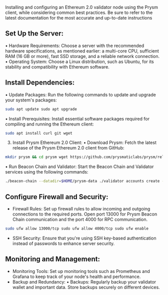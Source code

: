 
Installing and configuring an Ethereum 2.0 validator node using the Prysm client, while considering common best practices. Be sure to refer to the latest documentation for the most accurate and up-to-date instructions

## Set Up the Server:
•	Hardware Requirements: Choose a server with the recommended hardware specifications, as mentioned earlier: a multi-core CPU, sufficient RAM (16 GB or more), fast SSD storage, and a reliable network connection.
•	Operating System: Choose a Linux distribution, such as Ubuntu, for its stability and compatibility with Ethereum software.

## Install Dependencies:
•	Update Packages: Run the following commands to update and upgrade your system's packages:
```sh
sudo apt update sudo apt upgrade
```
•	Install Prerequisites: Install essential software packages required for compiling and running the Ethereum client:
```sh
sudo apt install curl git wget
```
3. Install Prysm Ethereum 2.0 Client:
•	Download Prysm: Fetch the latest release of the Prysm Ethereum 2.0 client from GitHub:
```sh
mkdir prysm && cd prysm wget https://github.com/prysmaticlabs/prysm/releases/download/v1.5.0/prysm-v1.5.0-linux-amd64.tar.gz tar -xzvf prysm-v1.5.0-linux-amd64.tar.gz
```
•	Run Beacon Chain and Validator: Start the Beacon Chain and Validator services using the following commands:
```sh
./beacon-chain --datadir=$HOME/prysm-data ./validator accounts create --keystore-path=$HOME/prysm-wallet ./validator --keystore-path=$HOME/prysm-wallet --datadir=$HOME/prysm-data --beacon-rpc-provider=127.0.0.1:4000
```

## Configure Firewall and Security:
-	Firewall Rules: Set up firewall rules to allow incoming and outgoing connections to the required ports. Open port 13000 for Prysm Beacon Chain communication and the port 4000 for RPC communication.
```sh
sudo ufw allow 13000/tcp sudo ufw allow 4000/tcp sudo ufw enable
``` 
-	SSH Security: Ensure that you're using SSH key-based authentication instead of passwords to enhance server security.
  
## Monitoring and Management:
-	Monitoring Tools: Set up monitoring tools such as Prometheus and Grafana to keep track of your node's health and performance.
- Backup and Redundancy:
•	Backups: Regularly backup your validator wallet and important data. Store backups securely on different devices.
  
